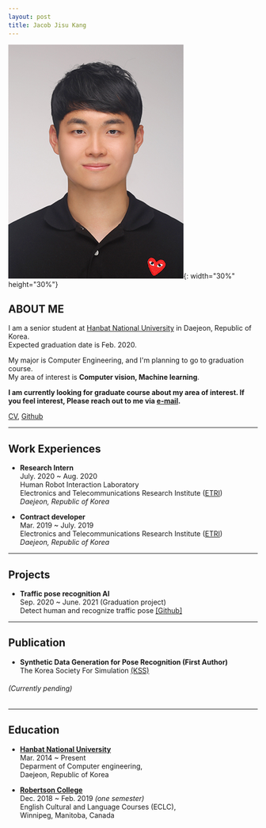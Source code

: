 ```yaml
---
layout: post
title: Jacob Jisu Kang
---
```

![](/assets/picture.jpg){: width="30%" height="30%"}
## ABOUT ME
I am a senior student at [Hanbat National University](https://www.hanbat.ac.kr/eng/) in Daejeon, Republic of Korea. <br/>
Expected graduation date is Feb. 2020. <br/>

My major is Computer Engineering, and I'm planning to go to graduation course.  <br/>
My area of interest is **Computer vision, Machine learning**.  <br/>

**I am currently looking for graduate course about my area of interest. If you feel interest, Please reach out to me via [e-mail](dev.newjacob19@gmail.com).**  <br/>

[CV](CV_ENG.pdf), [Github](https://github.com/jacob-kang)

***

## Work Experiences  <br/>
* **Research Intern**  <br/>
July. 2020 ~ Aug. 2020 <br/>
Human Robot Interaction Laboratory  <br/>
Electronics and Telecommunications Research Institute ([ETRI](https://www.etri.re.kr/eng/main/main.etri))  <br/>
_Daejeon, Republic of Korea_  <br/>


* **Contract developer**  <br/>
Mar. 2019 ~ July. 2019 <br/>
Electronics and Telecommunications Research Institute ([ETRI](https://www.etri.re.kr/eng/main/main.etri))  <br/>
_Daejeon, Republic of Korea_   <br/>

***

## Projects  <br/>
* **Traffic pose recognition AI** <br/>
Sep. 2020 ~ June. 2021 (Graduation project) <br/>
Detect human and recognize traffic pose [[Github]](https://github.com/jacob-kang/TrafficPoseRecognition_GraduationProject)

***
## Publication <br/>
* **Synthetic Data Generation for Pose Recognition (First Author)** <br/>
The Korea Society For Simulation [(KSS)](https://www.simulation.or.kr/html/) <br/>
###### (Currently pending) <br/>
***

## Education <br/>
* **[Hanbat National University](https://www.hanbat.ac.kr/eng/)** <br/>
Mar. 2014 ~ Present <br/>
Deparment of Computer engineering,  <br/>
Daejeon, Republic of Korea <br/>


* **[Robertson College](https://www.robertsoncollege.com/campuses/winnipeg/)** <br/>
Dec. 2018 ~ Feb. 2019 _(one semester)_ <br/>
English Cultural and Language Courses (ECLC), <br/>
Winnipeg, Manitoba, Canada

